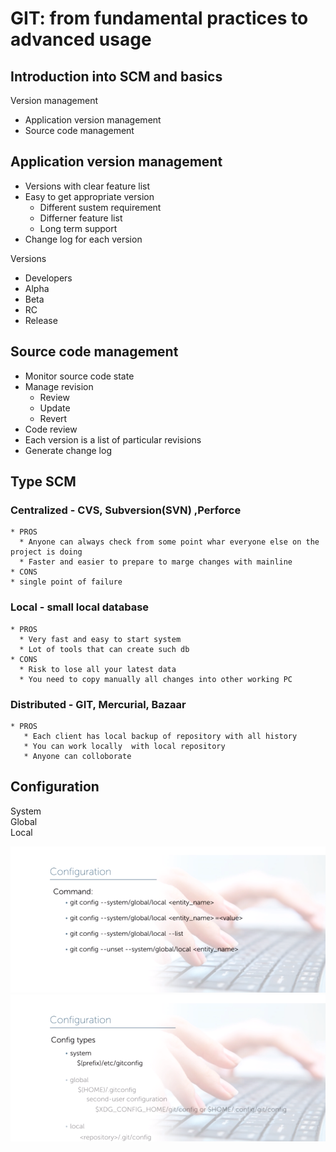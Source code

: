 # GIT: from fundamental practices to advanced usage

## Introduction into SCM and basics

Version management
 * Application version management
 * Source code management

## Application version management
  * Versions with clear feature list
  * Easy to get appropriate version
     * Different sustem requirement
     * Differner feature list
     * Long term support
  * Change log for each version

Versions
  * Developers
  * Alpha
  * Beta
  * RC
  * Release

## Source code management
  * Monitor source code state
  * Manage revision
    * Review
    * Update
    * Revert
  * Code review
  * Each version is a list of particular revisions
  * Generate change log

## Type SCM 
### Centralized - CVS, Subversion(SVN) ,Perforce
    * PROS 
      * Anyone can always check from some point whar everyone else on the project is doing 
      * Faster and easier to prepare to marge changes with mainline
    * CONS
    * single point of failure   
### Local - small local database 
    * PROS
      * Very fast and easy to start system
      * Lot of tools that can create such db 
    * CONS
      * Risk to lose all your latest data
      * You need to copy manually all changes into other working PC    
### Distributed - GIT, Mercurial, Bazaar
    * PROS 
       * Each client has local backup of repository with all history
       * You can work locally  with local repository
       * Anyone can colloborate 

## Configuration
System  
Global  
Local  

![alt text](images/configuration1.png)
![alt text](images/configuration2.png)


